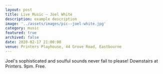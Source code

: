```yaml
---
layout: post
title: Live Music – Joel White
description: example description
image: '../assets/images/pic--joel-white.jpg'
category: music
featured: true
archived: false
date: 2020-02-17 21:00:00
venue: Printers Playhouse, 44 Grove Road, Eastbourne
---
```


Joel's sophisticated and soulful sounds never fail to please! Downstairs at Printers. 9pm. Free.